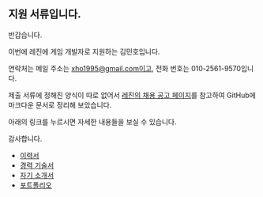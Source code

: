 ## 지원 서류입니다.

반갑습니다. 

이번에 레진에 게임 개발자로 지원하는 김민호입니다.

연락처는 메일 주소는 xho1995@gmail.com이고, 전화 번호는 010-2561-9570입니다.

제출 서류에 정해진 양식이 따로 없어서 [레진의 채용 공고 페이지](https://github.com/lezhin/apply)를 참고하여 GitHub에 마크다운 문서로 정리해 보았습니다.

아래의 링크를 누르시면 자세한 내용들을 보실 수 있습니다.

감사합니다.

* [이력서](2016-07-12-Resume.md)
* [경력 기술서](2016-07-21-Employment-Highlight.md)
* [자기 소개서](2016-07-21-Cover-Letter.md)
* [포트폴리오](2016-07-21-Portfolio.md)

